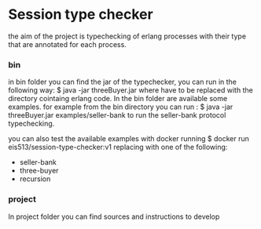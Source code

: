 # Session type checker

the aim of the project is typechecking of erlang processes with their type that are annotated for each
process.
 
### bin
in bin folder you can find the jar of the typechecker, you can run in the following way:
    $ java -jar threeBuyer.jar <source-directory>
where <source-directory> have to be replaced with the directory cointaing erlang code. 
In the bin folder are available some examples. for example from the bin directory you can run :
    $ java -jar threeBuyer.jar examples/seller-bank
to run the seller-bank protocol typechecking.


you can also test the available examples with docker running
   $ docker run eis513/session-type-checker:v1 <example>
replacing <example> with one of the following:
 - seller-bank
 - three-buyer
 - recursion

### project 
In project folder you can find sources and instructions to develop
